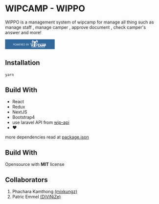 # WIPCAMP - WIPPO
WIPPO is a management system of wipcamp for manage all thing such as manage staff , manage camper , approve document , check camper's answer and more!  

<img src="static/img/badge-wipcamp.png"/>  <br>
## Installation

```sh
yarn
```

## Build With

* React
* Redux
* NextJS
* Bootstrap4
* use laravel API from [wip-api](https://github.com/wipcamp/wip-api)
* :heart:

more dependencies read at [package.json](https://github.com/wipcamp/wip-wippo/blob/master/package.json)

## Build With
Opensource with **MIT** license
## Collaborators
1. Phachara Kamthong [(mixkungz)](https://github.com/mixkungz)
2. Patric Emmel [(DiViNiZe)](https://github.com/DiViNiZe)
